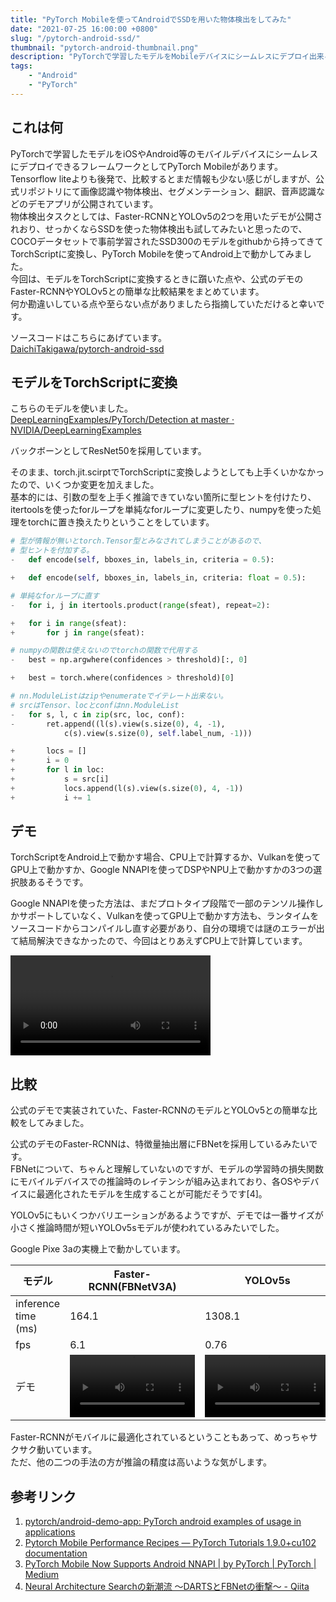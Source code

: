 ```yaml
---
title: "PyTorch Mobileを使ってAndroidでSSDを用いた物体検出をしてみた"
date: "2021-07-25 16:00:00 +0800"
slug: "/pytorch-android-ssd/"
thumbnail: "pytorch-android-thumbnail.png"
description: "PyTorchで学習したモデルをMobileデバイスにシームレスにデプロイ出来るPyTorch Mobileを用いて、COCOデータセットで事前学習された物体検出モデルSSD300をAndroid上で動かしてみました。"
tags:
    - "Android"
    - "PyTorch"
---
```


## これは何

PyTorchで学習したモデルをiOSやAndroid等のモバイルデバイスにシームレスにデプロイできるフレームワークとしてPyTorch Mobileがあります。   
Tensorflow liteよりも後発で、比較するとまだ情報も少ない感じがしますが、公式リポジトリにて画像認識や物体検出、セグメンテーション、翻訳、音声認識などのデモアプリが公開されています。  
物体検出タスクとしては、Faster-RCNNとYOLOv5の2つを用いたデモが公開されおり、せっかくならSSDを使った物体検出も試してみたいと思ったので、COCOデータセットで事前学習されたSSD300のモデルをgithubから持ってきてTorchScriptに変換し、PyTorch Mobileを使ってAndroid上で動かしてみました。  
今回は、モデルをTorchScriptに変換するときに躓いた点や、公式のデモのFaster-RCNNやYOLOv5との簡単な比較結果をまとめています。  
何か勘違いしている点や至らない点がありましたら指摘していただけると幸いです。

ソースコードはこちらにあげています。  
[DaichiTakigawa/pytorch-android-ssd](https://github.com/DaichiTakigawa/pytorch-android-ssd)

## モデルをTorchScriptに変換

こちらのモデルを使いました。  
[DeepLearningExamples/PyTorch/Detection at master · NVIDIA/DeepLearningExamples](https://github.com/NVIDIA/DeepLearningExamples/tree/master/PyTorch/Detection)

バックボーンとしてResNet50を採用しています。  

そのまま、torch.jit.scirptでTorchScriptに変換しようとしても上手くいかなかったので、いくつか変更を加えました。  
基本的には、引数の型を上手く推論できていない箇所に型ヒントを付けたり、itertoolsを使ったforループを単純なforループに変更したり、numpyを使った処理をtorchに置き換えたりということをしています。

```python
# 型が情報が無いとtorch.Tensor型とみなされてしまうことがあるので、
# 型ヒントを付加する。
-   def encode(self, bboxes_in, labels_in, criteria = 0.5):

+   def encode(self, bboxes_in, labels_in, criteria: float = 0.5):
```

```python
# 単純なforループに直す
-   for i, j in itertools.product(range(sfeat), repeat=2):

+   for i in range(sfeat):
+       for j in range(sfeat):
```

```python
# numpyの関数は使えないのでtorchの関数で代用する
-   best = np.argwhere(confidences > threshold)[:, 0]

+   best = torch.where(confidences > threshold)[0]
```

```python
# nn.ModuleListはzipやenumerateでイテレート出来ない。
# srcはTensor、locとconfはnn.ModuleList
-   for s, l, c in zip(src, loc, conf):
-       ret.append((l(s).view(s.size(0), 4, -1), 
            c(s).view(s.size(0), self.label_num, -1)))

+       locs = []
+       i = 0
+       for l in loc:
+           s = src[i]
+           locs.append(l(s).view(s.size(0), 4, -1))
+           i += 1
```

## デモ

TorchScriptをAndroid上で動かす場合、CPU上で計算するか、Vulkanを使ってGPU上で動かすか、Google NNAPIを使ってDSPやNPU上で動かすかの3つの選択肢あるそうです。

Google NNAPIを使った方法は、まだプロトタイプ段階で一部のテンソル操作しかサポートしていなく、Vulkanを使ってGPU上で動かす方法も、ランタイムをソースコードからコンパイルし直す必要があり、自分の環境では謎のエラーが出て結局解決できなかったので、今回はとりあえずCPU上で計算しています。

<video controls loop src="./ssd.mp4" type="video/mp4" width="320px" ></video>

## 比較

公式のデモで実装されていた、Faster-RCNNのモデルとYOLOv5との簡単な比較をしてみました。

公式のデモのFaster-RCNNは、特徴量抽出層にFBNetを採用しているみたいです。  
FBNetについて、ちゃんと理解していないのですが、モデルの学習時の損失関数にモバイルデバイスでの推論時のレイテンシが組み込まれており、各OSやデバイスに最適化されたモデルを生成することが可能だそうです[4]。

YOLOv5にもいくつかバリエーションがあるようですが、デモでは一番サイズが小さく推論時間が短いYOLOv5sモデルが使われているみたいでした。

Google Pixe 3aの実機上で動かしています。  

| モデル |  Faster-RCNN(FBNetV3A)  |  YOLOv5s  | SSD300(ResNet50) |
| ---- | ---- | --- | --- |
| inference time (ms) | 164.1 | 1308.1 | 2018.7 |
|  fps  | 6.1 | 0.76 | 0.45 |
|  デモ  | <video controls loop src="./d2go.mp4" type="video/mp4" width="200px"></video> | <video controls loop src="./yolov5.mp4" type="video/mp4" width="200px"></video> | <video controls loop src="./ssd.mp4" type="video/mp4" width="200px"></video> |

Faster-RCNNがモバイルに最適化されているということもあって、めっちゃサクサク動いています。  
ただ、他の二つの手法の方が推論の精度は高いような気がします。


## 参考リンク


1. [pytorch/android-demo-app: PyTorch android examples of usage in applications](https://github.com/pytorch/android-demo-app)
1. [Pytorch Mobile Performance Recipes — PyTorch Tutorials 1.9.0+cu102 documentation](https://pytorch.org/tutorials/recipes/mobile_perf.html)
1. [PyTorch Mobile Now Supports Android NNAPI | by PyTorch | PyTorch | Medium](https://medium.com/pytorch/pytorch-mobile-now-supports-android-nnapi-e2a2aeb74534)
1. [Neural Architecture Searchの新潮流 〜DARTSとFBNetの衝撃〜 - Qiita](https://qiita.com/cvusk/items/e7c9bb30c801996cd973)
